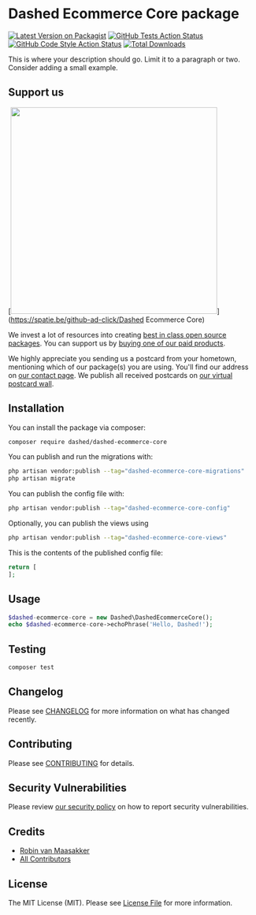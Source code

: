 # Dashed Ecommerce Core package

[![Latest Version on Packagist](https://img.shields.io/packagist/v/Dashed-DEV/dashed-ecommerce-core.svg?style=flat-square)](https://packagist.org/packages/Dashed-DEV/dashed-ecommerce-core)
[![GitHub Tests Action Status](https://img.shields.io/github/workflow/status/Dashed-DEV/dashed-ecommerce-core/run-tests?label=tests)](https://github.com/Dashed-DEV/dashed-ecommerce-core/actions?query=workflow%3Arun-tests+branch%3Amain)
[![GitHub Code Style Action Status](https://img.shields.io/github/workflow/status/Dashed-DEV/dashed-ecommerce-core/Check%20&%20fix%20styling?label=code%20style)](https://github.com/Dashed-DEV/dashed-ecommerce-core/actions?query=workflow%3A"Check+%26+fix+styling"+branch%3Amain)
[![Total Downloads](https://img.shields.io/packagist/dt/Dashed-DEV/dashed-ecommerce-core.svg?style=flat-square)](https://packagist.org/packages/Dashed-DEV/dashed-ecommerce-core)

This is where your description should go. Limit it to a paragraph or two. Consider adding a small example.

## Support us

[<img src="https://github-ads.s3.eu-central-1.amazonaws.com/Dashed Ecommerce Core.jpg?t=1" width="419px" />](https://spatie.be/github-ad-click/Dashed Ecommerce Core)

We invest a lot of resources into creating [best in class open source packages](https://spatie.be/open-source). You can support us by [buying one of our paid products](https://spatie.be/open-source/support-us).

We highly appreciate you sending us a postcard from your hometown, mentioning which of our package(s) you are using. You'll find our address on [our contact page](https://spatie.be/about-us). We publish all received postcards on [our virtual postcard wall](https://spatie.be/open-source/postcards).

## Installation

You can install the package via composer:

```bash
composer require dashed/dashed-ecommerce-core
```

You can publish and run the migrations with:

```bash
php artisan vendor:publish --tag="dashed-ecommerce-core-migrations"
php artisan migrate
```

You can publish the config file with:

```bash
php artisan vendor:publish --tag="dashed-ecommerce-core-config"
```

Optionally, you can publish the views using

```bash
php artisan vendor:publish --tag="dashed-ecommerce-core-views"
```

This is the contents of the published config file:

```php
return [
];
```

## Usage

```php
$dashed-ecommerce-core = new Dashed\DashedEcommerceCore();
echo $dashed-ecommerce-core->echoPhrase('Hello, Dashed!');
```

## Testing

```bash
composer test
```

## Changelog

Please see [CHANGELOG](CHANGELOG.md) for more information on what has changed recently.

## Contributing

Please see [CONTRIBUTING](.github/CONTRIBUTING.md) for details.

## Security Vulnerabilities

Please review [our security policy](../../security/policy) on how to report security vulnerabilities.

## Credits

- [Robin van Maasakker](https://github.com/Dashed)
- [All Contributors](../../contributors)

## License

The MIT License (MIT). Please see [License File](LICENSE.md) for more information.
